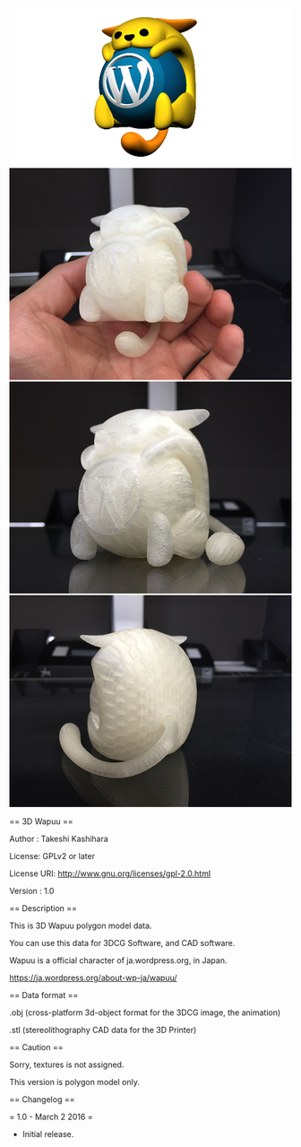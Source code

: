 ![3D Wapuu](./images/wapuu_render.png)
![3D Wapuu](./images/wapuu_3d_printer_1.jpg)
![3D Wapuu](./images/wapuu_3d_printer_2.jpg)
![3D Wapuu](./images/wapuu_3d_printer_3.jpg)


== 3D Wapuu ==

Author : Takeshi Kashihara

License: GPLv2 or later

License URI: http://www.gnu.org/licenses/gpl-2.0.html

Version : 1.0


== Description ==

This is 3D Wapuu polygon model data.

You can use this data for 3DCG Software, and CAD software.

Wapuu is a official character of ja.wordpress.org, in Japan.

https://ja.wordpress.org/about-wp-ja/wapuu/

== Data format ==

.obj (cross-platform 3d-object format for the 3DCG image, the animation)

.stl (stereolithography CAD data for the 3D Printer)


== Caution ==

Sorry, textures is not assigned.

This version is polygon model only.

== Changelog ==

= 1.0 - March 2 2016 =

* Initial release.


